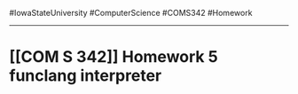 #IowaStateUniversity
#ComputerScience 
#COMS342
#Homework

---

# [[COM S 342]] Homework 5 funclang interpreter